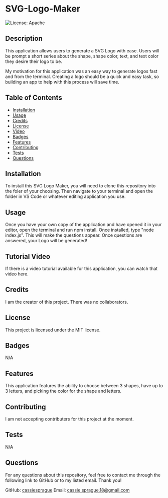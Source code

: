 # SVG-Logo-Maker
![License: Apache](https://img.shields.io/badge/license-MIT-green.svg)

## Description
This application allows users to generate a SVG Logo with ease. Users will be prompt a short series about the shape, shape color, text, and text color they desire their logo to be. 

My motivation for this application was an easy way to generate logos fast and from the terminal. Creating a logo should be a quick and easy task, so building an app to help with this process will save time.

## Table of Contents

- [Installation](#installation)
- [Usage](#usage)
- [Credits](#credits)
- [License](#license)
- [Video](#video)
- [Badges](#badges)
- [Features](#features)
- [Contributing](#contributing)
- [Tests](#tests)
- [Questions](#questions)

## Installation
To install this SVG Logo Maker, you will need to clone this repository into the foler of your choosing. Then navigate to your terminal and open the folder in VS Code or whatever editing application you use.

## Usage
Once you have your own copy of the application and have opened it in your editor, open the terminal and run npm install. Once installed, type "node index.js". This will make the questions appear. Once questions are answered, your Logo will be generated!



## Tutorial Video 
If there is a video tutorial available for this application, you can watch that video here. 

## Credits
I am the creator of this project. There was no collaborators.

## License 
This project is licensed under the MIT license.

## Badges
N/A

## Features
This application features the ability to choose between 3 shapes, have up to 3 letters, and picking the color for the shape and letters.

## Contributing
I am not accepting contributers for this project at the moment.

## Tests
N/A

## Questions
For any questions about this repository, feel free to contact me through the following link to GitHub or to my listed email. Thank you!

GitHub: [cassiesprague](https://github.com/cassiesprague)
Email: cassie.sprague.18@gmail.com
